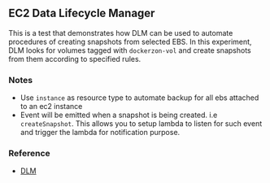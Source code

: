 ## EC2 Data Lifecycle Manager

This is a test that demonstrates how DLM can be used to automate procedures of creating snapshots from selected EBS.
In this experiment, DLM looks for volumes tagged with `dockerzon-vol` and create snapshots from them according to specified rules.

### Notes

- Use `instance` as resource type to automate backup for all ebs attached to an ec2 instance
- Event will be emitted when a snapshot is being created. i.e `createSnapshot`. This allows you to setup lambda to listen for such event and trigger the lambda for notification purpose.

### Reference

- [DLM](https://docs.aws.amazon.com/AWSEC2/latest/UserGuide/snapshot-lifecycle.html#dlm-access-cmk)
